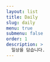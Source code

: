 ```yaml
---
layout: list
title: Daily
slug: daily
menu: true
submenu: false
order: 1
description: >
  일상을 담습니다.
---
```

